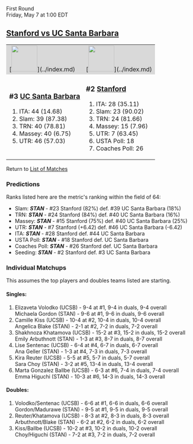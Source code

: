 First Round  
Friday, May 7 at 1:00 EDT
## [Stanford vs UC Santa Barbara](https://www.ncaa.com/game/5833656) 

<table>  
<tr style="background-color: #d9d9d9 !important"><td>[<img src="https://www.ncaa.com/sites/default/files/images/logos/schools/u/uc-santa-barbara.70.png" width="70" height="70" />](../index.md)</td><td>[<img src="https://www.ncaa.com/sites/default/files/images/logos/schools/s/stanford.70.png" width="70" height="70" />](../index.md)</td></tr>
<tr><td>  

<h3>#3 <a href="../index.md">UC Santa Barbara</a></h3>  

<ol>  
<li>ITA: 44 (14.68)</li>  
<li>Slam: 39 (87.38)</li>  
<li>TRN: 40 (78.81)</li>  
<li>Massey: 40 (6.75)</li>  
<li>UTR: 46 (57.03)</li>  
</ol>  

</td><td>  

<h3>#2 <a href="../index.md">Stanford</a></h3>  

<ol>  
<li>ITA: 28 (35.11)</li>  
<li>Slam: 23 (90.02)</li>  
<li>TRN: 24 (81.66)</li>  
<li>Massey: 15 (7.96)</li>  
<li>UTR: 7 (63.45)</li>  
<li>USTA Poll: 18</li>  
<li>Coaches Poll: 26</li>  
</ol>  

</td></tr></table>  

Return to [List of Matches](../index.md)  

### Predictions  

Ranks listed here are the metric's ranking within the field of 64:  
- Slam: ***STAN*** - #23 Stanford (82%) def. #39 UC Santa Barbara (18%)  
- TRN: ***STAN*** - #24 Stanford (84%) def. #40 UC Santa Barbara (16%)  
- Massey: ***STAN*** - #15 Stanford (75%) def. #40 UC Santa Barbara (25%)  
- UTR: ***STAN*** - #7 Stanford (+6.42) def. #46 UC Santa Barbara (-6.42)  
- ITA: ***STAN*** - #28 Stanford def. #44 UC Santa Barbara  
- USTA Poll: ***STAN*** - #18 Stanford def. UC Santa Barbara  
- Coaches Poll: ***STAN*** - #26 Stanford def. UC Santa Barbara  
- Seeding: ***STAN*** - #2 Stanford def. #3 UC Santa Barbara  

### Individual Matchups  

This assumes the top players and doubles teams listed are starting.  

#### Singles:  
1. Elizaveta Volodko (UCSB) - 9-4 at #1, 9-4 in duals, 9-4 overall  
   Michaela Gordon (STAN) - 9-6 at #1, 9-6 in duals, 9-6 overall
2. Camille Kiss (UCSB) - 10-4 at #2, 10-4 in duals, 10-4 overall  
   Angelica Blake (STAN) - 2-1 at #2, 7-2 in duals, 7-2 overall
3. Shakhnoza Khatamova (UCSB) - 15-2 at #3, 15-2 in duals, 15-2 overall  
   Emily Arbuthnott (STAN) - 1-3 at #3, 8-7 in duals, 8-7 overall
4. Lise Sentenac (UCSB) - 6-4 at #4, 6-7 in duals, 6-7 overall  
   Ana Geller (STAN) - 1-3 at #4, 7-3 in duals, 7-3 overall
5. Kira Reuter (UCSB) - 5-5 at #5, 5-7 in duals, 5-7 overall  
   Sara Choy (STAN) - 3-2 at #5, 13-4 in duals, 13-4 overall
6. Marta Gonzalez Ballbe (UCSB) - 6-3 at #6, 7-4 in duals, 7-4 overall  
   Emma Higuchi (STAN) - 10-3 at #6, 14-3 in duals, 14-3 overall

#### Doubles:  
1. Volodko/Sentenac (UCSB) - 6-6 at #1, 6-6 in duals, 6-6 overall  
   Gordon/Madurawe (STAN) - 9-5 at #1, 9-5 in duals, 9-5 overall
2. Reuter/Khatamova (UCSB) - 8-3 at #2, 8-3 in duals, 8-3 overall  
   Arbuthnott/Blake (STAN) - 6-2 at #2, 6-2 in duals, 6-2 overall
3. Kiss/Ballbe (UCSB) - 10-2 at #3, 10-2 in duals, 10-2 overall  
   Choy/Higuchi (STAN) - 7-2 at #3, 7-2 in duals, 7-2 overall
